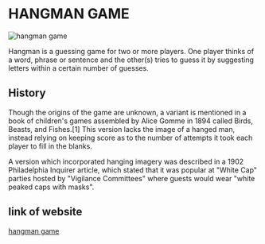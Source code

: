 # HANGMAN GAME

![hangman game]('https://d338t8kmirgyke.cloudfront.net/icons/icon_pngs/000/001/955/original/hangman.png')

Hangman is a guessing game for two or more players. One player thinks of a word, phrase or sentence and the other(s) tries to guess it by suggesting letters within a certain number of guesses.

## History
Though the origins of the game are unknown, a variant is mentioned in a book of children's games assembled by Alice Gomme in 1894 called Birds, Beasts, and Fishes.[1] This version lacks the image of a hanged man, instead relying on keeping score as to the number of attempts it took each player to fill in the blanks.

A version which incorporated hanging imagery was described in a 1902 Philadelphia Inquirer article, which stated that it was popular at "White Cap" parties hosted by "Vigilance Committees" where guests would wear "white peaked caps with masks".

## link of website
[hangman game](https://ElmiriYounes.io/hangman)
